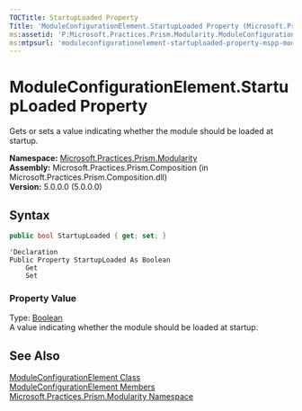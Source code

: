 ```yaml
---
TOCTitle: StartupLoaded Property
Title: 'ModuleConfigurationElement.StartupLoaded Property (Microsoft.Practices.Prism.Modularity)'
ms:assetid: 'P:Microsoft.Practices.Prism.Modularity.ModuleConfigurationElement.StartupLoaded'
ms:mtpsurl: 'moduleconfigurationelement-startuploaded-property-mspp-modularity.md'
---
```


# ModuleConfigurationElement.StartupLoaded Property

Gets or sets a value indicating whether the module should be loaded at startup.

**Namespace:** [Microsoft.Practices.Prism.Modularity](/patterns-practices/reference/mspp-modularity-namespace)  
**Assembly:** Microsoft.Practices.Prism.Composition (in Microsoft.Practices.Prism.Composition.dll)  
**Version:** 5.0.0.0 (5.0.0.0)

## Syntax

```C#
public bool StartupLoaded { get; set; }
```

```VB
'Declaration
Public Property StartupLoaded As Boolean
	Get
	Set
```

### Property Value

Type: [Boolean](http://msdn.microsoft.com/en-us/library/a28wyd50)  
A value indicating whether the module should be loaded at startup.

## See Also

[ModuleConfigurationElement Class](/patterns-practices/reference/moduleconfigurationelement-class-mspp-modularity)  
[ModuleConfigurationElement Members](/patterns-practices/reference/moduleconfigurationelement-members-mspp-modularity)  
[Microsoft.Practices.Prism.Modularity Namespace](/patterns-practices/reference/mspp-modularity-namespace)